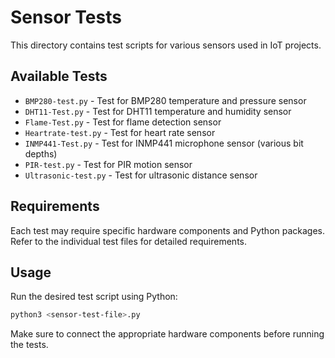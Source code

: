 # Sensor Tests

This directory contains test scripts for various sensors used in IoT projects.

## Available Tests

- `BMP280-test.py` - Test for BMP280 temperature and pressure sensor
- `DHT11-Test.py` - Test for DHT11 temperature and humidity sensor
- `Flame-Test.py` - Test for flame detection sensor
- `Heartrate-test.py` - Test for heart rate sensor
- `INMP441-Test.py` - Test for INMP441 microphone sensor (various bit depths)
- `PIR-test.py` - Test for PIR motion sensor
- `Ultrasonic-test.py` - Test for ultrasonic distance sensor

## Requirements

Each test may require specific hardware components and Python packages. Refer to the individual test files for detailed requirements.

## Usage

Run the desired test script using Python:

```bash
python3 <sensor-test-file>.py
```

Make sure to connect the appropriate hardware components before running the tests. 